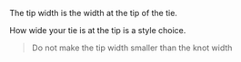 
The tip width is the width at the tip of the tie.

How wide your tie is at the tip is a style choice.

> Do not make the tip width smaller than the knot width